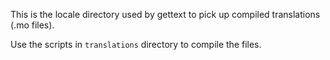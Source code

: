 This is the locale directory used by gettext to pick up compiled translations (.mo files).

Use the scripts in `translations` directory to compile the files.